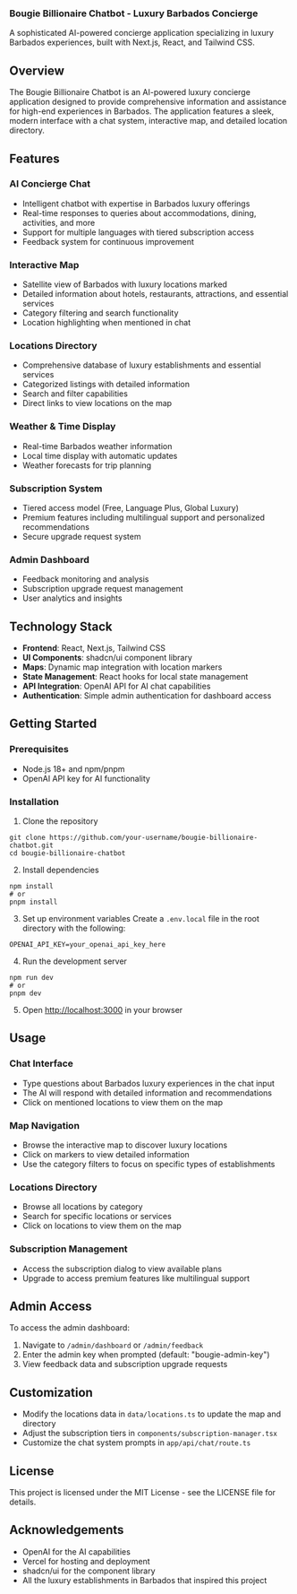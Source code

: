 ### Bougie Billionaire Chatbot - Luxury Barbados Concierge

A sophisticated AI-powered concierge application specializing in luxury Barbados experiences, built with Next.js, React, and Tailwind CSS.

## Overview

The Bougie Billionaire Chatbot is an AI-powered luxury concierge application designed to provide comprehensive information and assistance for high-end experiences in Barbados. The application features a sleek, modern interface with a chat system, interactive map, and detailed location directory.

## Features

### AI Concierge Chat

- Intelligent chatbot with expertise in Barbados luxury offerings
- Real-time responses to queries about accommodations, dining, activities, and more
- Support for multiple languages with tiered subscription access
- Feedback system for continuous improvement


### Interactive Map

- Satellite view of Barbados with luxury locations marked
- Detailed information about hotels, restaurants, attractions, and essential services
- Category filtering and search functionality
- Location highlighting when mentioned in chat


### Locations Directory

- Comprehensive database of luxury establishments and essential services
- Categorized listings with detailed information
- Search and filter capabilities
- Direct links to view locations on the map


### Weather & Time Display

- Real-time Barbados weather information
- Local time display with automatic updates
- Weather forecasts for trip planning


### Subscription System

- Tiered access model (Free, Language Plus, Global Luxury)
- Premium features including multilingual support and personalized recommendations
- Secure upgrade request system


### Admin Dashboard

- Feedback monitoring and analysis
- Subscription upgrade request management
- User analytics and insights


## Technology Stack

- **Frontend**: React, Next.js, Tailwind CSS
- **UI Components**: shadcn/ui component library
- **Maps**: Dynamic map integration with location markers
- **State Management**: React hooks for local state management
- **API Integration**: OpenAI API for AI chat capabilities
- **Authentication**: Simple admin authentication for dashboard access


## Getting Started

### Prerequisites

- Node.js 18+ and npm/pnpm
- OpenAI API key for AI functionality


### Installation

1. Clone the repository


```shellscript
git clone https://github.com/your-username/bougie-billionaire-chatbot.git
cd bougie-billionaire-chatbot
```

2. Install dependencies


```shellscript
npm install
# or
pnpm install
```

3. Set up environment variables
Create a `.env.local` file in the root directory with the following:


```plaintext
OPENAI_API_KEY=your_openai_api_key_here
```

4. Run the development server


```shellscript
npm run dev
# or
pnpm dev
```

5. Open [http://localhost:3000](http://localhost:3000) in your browser


## Usage

### Chat Interface

- Type questions about Barbados luxury experiences in the chat input
- The AI will respond with detailed information and recommendations
- Click on mentioned locations to view them on the map


### Map Navigation

- Browse the interactive map to discover luxury locations
- Click on markers to view detailed information
- Use the category filters to focus on specific types of establishments


### Locations Directory

- Browse all locations by category
- Search for specific locations or services
- Click on locations to view them on the map


### Subscription Management

- Access the subscription dialog to view available plans
- Upgrade to access premium features like multilingual support


## Admin Access

To access the admin dashboard:

1. Navigate to `/admin/dashboard` or `/admin/feedback`
2. Enter the admin key when prompted (default: "bougie-admin-key")
3. View feedback data and subscription upgrade requests


## Customization

- Modify the locations data in `data/locations.ts` to update the map and directory
- Adjust the subscription tiers in `components/subscription-manager.tsx`
- Customize the chat system prompts in `app/api/chat/route.ts`


## License

This project is licensed under the MIT License - see the LICENSE file for details.

## Acknowledgements

- OpenAI for the AI capabilities
- Vercel for hosting and deployment
- shadcn/ui for the component library
- All the luxury establishments in Barbados that inspired this project
